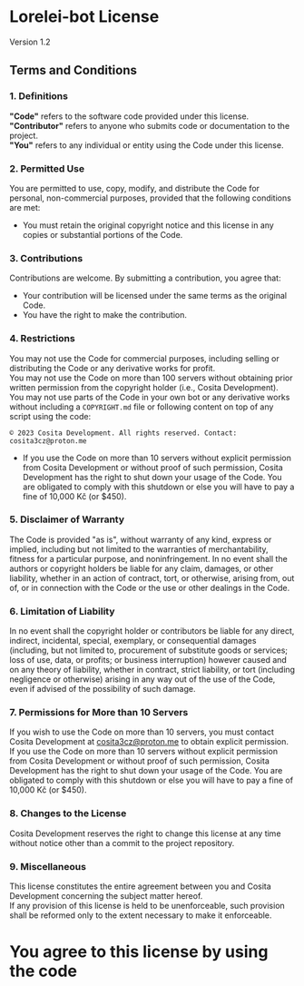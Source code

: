 # Lorelei-bot License  

Version 1.2

## Terms and Conditions

### 1. Definitions

**"Code"** refers to the software code provided under this license.  
**"Contributor"** refers to anyone who submits code or documentation to the project.  
**"You"** refers to any individual or entity using the Code under this license.

### 2. Permitted Use

You are permitted to use, copy, modify, and distribute the Code for personal, non-commercial purposes, provided that the following conditions are met:

- You must retain the original copyright notice and this license in any copies or substantial portions of the Code.

### 3. Contributions

Contributions are welcome. By submitting a contribution, you agree that:

- Your contribution will be licensed under the same terms as the original Code.
- You have the right to make the contribution.

### 4. Restrictions

You may not use the Code for commercial purposes, including selling or distributing the Code or any derivative works for profit.  
You may not use the Code on more than 100 servers without obtaining prior written permission from the copyright holder (i.e., Cosita Development).  
You may not use parts of the Code in your own bot or any derivative works without including a `COPYRIGHT.md` file or following content on top of any script using the code:

```plain
© 2023 Cosita Development. All rights reserved. Contact: cosita3cz@proton.me
```

- If you use the Code on more than 10 servers without explicit permission from Cosita Development or without proof of such permission, Cosita Development has the right to shut down your usage of the Code. You are obligated to comply with this shutdown or else you will have to pay a fine of 10,000 Kč (or $450).

### 5. Disclaimer of Warranty

The Code is provided "as is", without warranty of any kind, express or implied, including but not limited to the warranties of merchantability, fitness for a particular purpose, and noninfringement. In no event shall the authors or copyright holders be liable for any claim, damages, or other liability, whether in an action of contract, tort, or otherwise, arising from, out of, or in connection with the Code or the use or other dealings in the Code.

### 6. Limitation of Liability

In no event shall the copyright holder or contributors be liable for any direct, indirect, incidental, special, exemplary, or consequential damages (including, but not limited to, procurement of substitute goods or services; loss of use, data, or profits; or business interruption) however caused and on any theory of liability, whether in contract, strict liability, or tort (including negligence or otherwise) arising in any way out of the use of the Code, even if advised of the possibility of such damage.

### 7. Permissions for More than 10 Servers

If you wish to use the Code on more than 10 servers, you must contact Cosita Development at <cosita3cz@proton.me> to obtain explicit permission.  
If you use the Code on more than 10 servers without explicit permission from Cosita Development or without proof of such permission, Cosita Development has the right to shut down your usage of the Code. You are obligated to comply with this shutdown or else you will have to pay a fine of 10,000 Kč (or $450).

### 8. Changes to the License

Cosita Development reserves the right to change this license at any time without notice other than a commit to the project repository.

### 9. Miscellaneous

This license constitutes the entire agreement between you and Cosita Development concerning the subject matter hereof.  
If any provision of this license is held to be unenforceable, such provision shall be reformed only to the extent necessary to make it enforceable.

# You agree to this license by using the code
